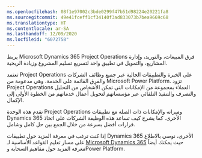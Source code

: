 ```yaml
---
ms.openlocfilehash: 08f1e97002c3bde0299f47b51d98224e20221fa8
ms.sourcegitcommit: 49e41fceff1cf34140f3ad833073b7bea9669c68
ms.translationtype: HT
ms.contentlocale: ar-SA
ms.lasthandoff: 12/09/2020
ms.locfileid: "6072758"
---
```

يربط Microsoft Dynamics 365 Project Operations فرق المبيعات، والتوريد، وإدارة المشاريع، والتمويل في تطبيق واحد لتسريع تسليم المشروع وزيادة الربحية. 

تعتمد Project Operations على الخبرة والتطبيقات الحالية عبر جميع وظائف الشركات والفرق القائمة على الخدمة، وهي مدعومة من Microsoft Power Platform. تزود Project Operations العملاء بمجموعة من الإمكانات التي تمكن الأشخاص من التحليل والتصرف والتنفيذ التلقائي عبر مؤسساتهم لتحويل أعمال خدماتهم من الخطوة الأولى إلى الإكمال.

تقدم هذه الوحدة Project Operations وميزاته والإمكانات ذات الصلة مع تطبيقات Dynamics 365 الأخرى. كما يشرح كيف تساعد هذه الوظيفة الشركات على اتخاذ قرارات أفضل بسرعة من خلال الجمع بين حل كامل وشامل.


إذا كنت ترغب في معرفة المزيد حول تطبيقات Dynamics 365 الأخرى، نوصي بالاطلاع على مسار تعليم القواعد الأساسية لـ [Microsoft Dynamics 365]( https://docs.microsoft.com/learn/paths/dynamics-365-fundamentals//?azure-portal=true) حيث يمكنك أيضاً معرفة المزيد حول مفاهيم السحابة وPower Platform.

